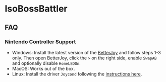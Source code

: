 # IsoBossBattler

## FAQ

### Nintendo Controller Support

- Windows: Install the latest version of the [BetterJoy](https://github.com/Davidobot/BetterJoy#how-to-use) and follow
steps 1-3 only. Then open BetterJoy, click the `>` on the right side, enable `SwapAB` and optionally disable
`HomeLEDOn`.
- MacOS: Works out of the box.
- Linux: Install the driver `Joycond` following the [instructions here](https://www.reddit.com/r/linux_gaming/comments/fxwh54/using_nintendo_switch_controllers_on_linux/).

